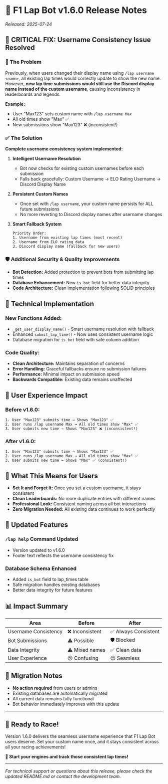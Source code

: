 # 🏁 F1 Lap Bot v1.6.0 Release Notes
*Released: 2025-07-24*

## 🔧 CRITICAL FIX: Username Consistency Issue Resolved

### 🚨 The Problem
Previously, when users changed their display name using `/lap username <name>`, all existing lap times would correctly update to show the new name. However, **new lap time submissions would still use the Discord display name instead of the custom username**, causing inconsistency in leaderboards and legends.

**Example:**
- User "Max123" sets custom name with `/lap username Max`
- All old times show "Max" ✅ 
- New submissions show "Max123" ❌ (inconsistent!)

### ✅ The Solution
**Complete username consistency system implemented:**

1. **Intelligent Username Resolution**
   - Bot now checks for existing custom usernames before each submission
   - Falls back gracefully: Custom Username → ELO Rating Username → Discord Display Name

2. **Persistent Custom Names**
   - Once set with `/lap username`, your custom name persists for ALL future submissions
   - No more reverting to Discord display names after username changes

3. **Smart Fallback System**
   ```
   Priority Order:
   1. Username from existing lap times (most recent)
   2. Username from ELO rating data
   3. Discord display name (fallback for new users)
   ```

### 🛡️ Additional Security & Quality Improvements

- **Bot Detection:** Added protection to prevent bots from submitting lap times
- **Database Enhancement:** New `is_bot` field for better data integrity
- **Code Architecture:** Clean implementation following SOLID principles

## 🔧 Technical Implementation

### New Functions Added:
- `_get_user_display_name()` - Smart username resolution with fallback
- Enhanced `submit_lap_time()` - Now uses consistent username logic
- Database migration for `is_bot` field with safe column addition

### Code Quality:
- **Clean Architecture:** Maintains separation of concerns
- **Error Handling:** Graceful fallbacks ensure no submission failures
- **Performance:** Minimal impact on submission speed
- **Backwards Compatible:** Existing data remains unaffected

## 🎯 User Experience Impact

### Before v1.6.0:
```
1. User "Max123" submits time → Shows "Max123" ✅
2. User runs /lap username Max → All old times show "Max" ✅
3. User submits new time → Shows "Max123" ❌ (inconsistent!)
```

### After v1.6.0:
```
1. User "Max123" submits time → Shows "Max123" ✅
2. User runs /lap username Max → All old times show "Max" ✅
3. User submits new time → Shows "Max" ✅ (consistent!)
```

## 🚀 What This Means for Users

- **Set It and Forget It:** Once you set a custom username, it stays consistent
- **Clean Leaderboards:** No more duplicate entries with different names
- **Professional Look:** Consistent naming across all bot interactions
- **Zero Migration Needed:** All existing data continues to work perfectly

## 🏁 Updated Features

### `/lap help` Command Updated
- Version updated to v1.6.0
- Footer text reflects the username consistency fix

### Database Schema Enhanced
- Added `is_bot` field to lap_times table
- Safe migration handles existing databases
- Better data integrity for future features

## 📊 Impact Summary

| Area | Before | After |
|------|--------|-------|
| Username Consistency | ❌ Inconsistent | ✅ Always Consistent |
| Bot Submissions | ⚠️ Possible | 🛡️ Blocked |
| Data Integrity | ⚠️ Mixed names | ✅ Clean data |
| User Experience | 😕 Confusing | 😊 Seamless |

## 🔄 Migration Notes

- **No action required** from users or admins
- Existing databases are automatically migrated
- All current data remains fully functional
- Bot behavior immediately improves with this update

---

## 🎉 Ready to Race!

Version 1.6.0 delivers the seamless username experience that F1 Lap Bot users deserve. Set your custom name once, and it stays consistent across all your racing achievements!

**🏁 Start your engines and track those consistent lap times!**

---

*For technical support or questions about this release, please check the updated README.md or contact the development team.*
